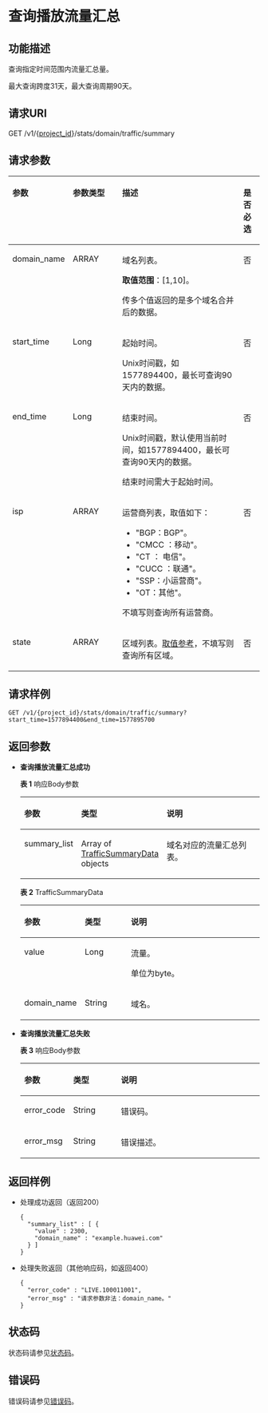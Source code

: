 # 查询播放流量汇总<a name="QueryDomainTrafficSummary"></a>

## 功能描述<a name="section816419355191"></a>

查询指定时间范围内流量汇总量。

最大查询跨度31天，最大查询周期90天。

## 请求URI<a name="section5165835151915"></a>

GET /v1/\{[project\_id](获取项目ID.md)\}/stats/domain/traffic/summary

## 请求参数<a name="section7183235151912"></a>

<a name="table17487113603714"></a>
<table><thead align="left"><tr id="row1548783615376"><th class="cellrowborder" valign="top" width="20.380000000000003%" id="mcps1.1.5.1.1"><p id="p848743693711"><a name="p848743693711"></a><a name="p848743693711"></a>参数</p>
</th>
<th class="cellrowborder" valign="top" width="20.380000000000003%" id="mcps1.1.5.1.2"><p id="p1748783617371"><a name="p1748783617371"></a><a name="p1748783617371"></a>参数类型</p>
</th>
<th class="cellrowborder" valign="top" width="50.949999999999996%" id="mcps1.1.5.1.3"><p id="p114874363371"><a name="p114874363371"></a><a name="p114874363371"></a>描述</p>
</th>
<th class="cellrowborder" valign="top" width="8.290000000000001%" id="mcps1.1.5.1.4"><p id="p948710361378"><a name="p948710361378"></a><a name="p948710361378"></a>是否必选</p>
</th>
</tr>
</thead>
<tbody><tr id="row1948773643716"><td class="cellrowborder" valign="top" width="20.380000000000003%" headers="mcps1.1.5.1.1 "><p id="p648714367375"><a name="p648714367375"></a><a name="p648714367375"></a>domain_name</p>
</td>
<td class="cellrowborder" valign="top" width="20.380000000000003%" headers="mcps1.1.5.1.2 "><p id="p248720364371"><a name="p248720364371"></a><a name="p248720364371"></a>ARRAY</p>
</td>
<td class="cellrowborder" valign="top" width="50.949999999999996%" headers="mcps1.1.5.1.3 "><p id="p24881736103712"><a name="p24881736103712"></a><a name="p24881736103712"></a>域名列表。</p>
<p id="p9984115144618"><a name="p9984115144618"></a><a name="p9984115144618"></a><strong id="b102101312418"><a name="b102101312418"></a><a name="b102101312418"></a>取值范围</strong>：[1,10]。</p>
<p id="p0673115465919"><a name="p0673115465919"></a><a name="p0673115465919"></a>传多个值返回的是多个域名合并后的数据。</p>
</td>
<td class="cellrowborder" valign="top" width="8.290000000000001%" headers="mcps1.1.5.1.4 "><p id="p1748733613712"><a name="p1748733613712"></a><a name="p1748733613712"></a>否</p>
</td>
</tr>
<tr id="row5488193683713"><td class="cellrowborder" valign="top" width="20.380000000000003%" headers="mcps1.1.5.1.1 "><p id="p1848815361371"><a name="p1848815361371"></a><a name="p1848815361371"></a>start_time</p>
</td>
<td class="cellrowborder" valign="top" width="20.380000000000003%" headers="mcps1.1.5.1.2 "><p id="p20488336173711"><a name="p20488336173711"></a><a name="p20488336173711"></a>Long</p>
</td>
<td class="cellrowborder" valign="top" width="50.949999999999996%" headers="mcps1.1.5.1.3 "><p id="p741932165912"><a name="p741932165912"></a><a name="p741932165912"></a>起始时间。</p>
<p id="p19488536163719"><a name="p19488536163719"></a><a name="p19488536163719"></a>Unix时间戳，如1577894400，最长可查询90天内的数据。</p>
</td>
<td class="cellrowborder" valign="top" width="8.290000000000001%" headers="mcps1.1.5.1.4 "><p id="p20488173603719"><a name="p20488173603719"></a><a name="p20488173603719"></a>否</p>
</td>
</tr>
<tr id="row10488123613371"><td class="cellrowborder" valign="top" width="20.380000000000003%" headers="mcps1.1.5.1.1 "><p id="p148883643712"><a name="p148883643712"></a><a name="p148883643712"></a>end_time</p>
</td>
<td class="cellrowborder" valign="top" width="20.380000000000003%" headers="mcps1.1.5.1.2 "><p id="p54887363378"><a name="p54887363378"></a><a name="p54887363378"></a>Long</p>
</td>
<td class="cellrowborder" valign="top" width="50.949999999999996%" headers="mcps1.1.5.1.3 "><p id="p52718346596"><a name="p52718346596"></a><a name="p52718346596"></a>结束时间。</p>
<p id="p14385122016274"><a name="p14385122016274"></a><a name="p14385122016274"></a>Unix时间戳，默认使用当前时间，如1577894400，最长可查询90天内的数据。</p>
<p id="p1848810366379"><a name="p1848810366379"></a><a name="p1848810366379"></a>结束时间需大于起始时间。</p>
</td>
<td class="cellrowborder" valign="top" width="8.290000000000001%" headers="mcps1.1.5.1.4 "><p id="p14881236153711"><a name="p14881236153711"></a><a name="p14881236153711"></a>否</p>
</td>
</tr>
<tr id="row14488193612376"><td class="cellrowborder" valign="top" width="20.380000000000003%" headers="mcps1.1.5.1.1 "><p id="p194884368372"><a name="p194884368372"></a><a name="p194884368372"></a>isp</p>
</td>
<td class="cellrowborder" valign="top" width="20.380000000000003%" headers="mcps1.1.5.1.2 "><p id="p20488103613375"><a name="p20488103613375"></a><a name="p20488103613375"></a>ARRAY</p>
</td>
<td class="cellrowborder" valign="top" width="50.949999999999996%" headers="mcps1.1.5.1.3 "><p id="p164882369375"><a name="p164882369375"></a><a name="p164882369375"></a>运营商列表，取值如下：</p>
<a name="ul1048873663716"></a><a name="ul1048873663716"></a><ul id="ul1048873663716"><li>"BGP：BGP"。</li><li>"CMCC ：移动"。</li><li>"CT ： 电信"。</li><li>"CUCC ：联通"。</li><li>"SSP：小运营商"。</li><li>"OT：其他"。</li></ul>
<p id="p048810366374"><a name="p048810366374"></a><a name="p048810366374"></a>不填写则查询所有运营商。</p>
</td>
<td class="cellrowborder" valign="top" width="8.290000000000001%" headers="mcps1.1.5.1.4 "><p id="p14888364376"><a name="p14888364376"></a><a name="p14888364376"></a>否</p>
</td>
</tr>
<tr id="row11488436113712"><td class="cellrowborder" valign="top" width="20.380000000000003%" headers="mcps1.1.5.1.1 "><p id="p24885367379"><a name="p24885367379"></a><a name="p24885367379"></a>state</p>
</td>
<td class="cellrowborder" valign="top" width="20.380000000000003%" headers="mcps1.1.5.1.2 "><p id="p548818365378"><a name="p548818365378"></a><a name="p548818365378"></a>ARRAY</p>
</td>
<td class="cellrowborder" valign="top" width="50.949999999999996%" headers="mcps1.1.5.1.3 "><p id="p94880367374"><a name="p94880367374"></a><a name="p94880367374"></a>区域列表。<a href="省份名称缩写.md">取值参考</a>，不填写则查询所有区域。</p>
</td>
<td class="cellrowborder" valign="top" width="8.290000000000001%" headers="mcps1.1.5.1.4 "><p id="p16488173653714"><a name="p16488173653714"></a><a name="p16488173653714"></a>否</p>
</td>
</tr>
</tbody>
</table>

## 请求样例<a name="section83851211283"></a>

```
GET /v1/{project_id}/stats/domain/traffic/summary?start_time=1577894400&end_time=1577895700
```

## 返回参数<a name="section1018843591916"></a>

-   **查询播放流量汇总成功**

    **表 1**  响应Body参数

    <a name="responseParameter"></a>
    <table><thead align="left"><tr id="row181891735161912"><th class="cellrowborder" valign="top" width="20%" id="mcps1.2.4.1.1"><p id="p191891735131920"><a name="p191891735131920"></a><a name="p191891735131920"></a>参数</p>
    </th>
    <th class="cellrowborder" valign="top" width="20%" id="mcps1.2.4.1.2"><p id="p4190835191911"><a name="p4190835191911"></a><a name="p4190835191911"></a>类型</p>
    </th>
    <th class="cellrowborder" valign="top" width="60%" id="mcps1.2.4.1.3"><p id="p1119013512199"><a name="p1119013512199"></a><a name="p1119013512199"></a>说明</p>
    </th>
    </tr>
    </thead>
    <tbody><tr id="row4189035111919"><td class="cellrowborder" valign="top" width="20%" headers="mcps1.2.4.1.1 "><p id="p9190113515198"><a name="p9190113515198"></a><a name="p9190113515198"></a>summary_list</p>
    </td>
    <td class="cellrowborder" valign="top" width="20%" headers="mcps1.2.4.1.2 "><p id="p17191235101910"><a name="p17191235101910"></a><a name="p17191235101910"></a>Array of <a href="#response_TrafficSummaryData">TrafficSummaryData</a> objects</p>
    </td>
    <td class="cellrowborder" valign="top" width="60%" headers="mcps1.2.4.1.3 "><p id="p181911635161910"><a name="p181911635161910"></a><a name="p181911635161910"></a>域名对应的流量汇总列表。</p>
    </td>
    </tr>
    </tbody>
    </table>

    **表 2**  TrafficSummaryData

    <a name="response_TrafficSummaryData"></a>
    <table><thead align="left"><tr id="row919110352198"><th class="cellrowborder" valign="top" width="20%" id="mcps1.2.4.1.1"><p id="p1019223518197"><a name="p1019223518197"></a><a name="p1019223518197"></a>参数</p>
    </th>
    <th class="cellrowborder" valign="top" width="20%" id="mcps1.2.4.1.2"><p id="p919223518196"><a name="p919223518196"></a><a name="p919223518196"></a>类型</p>
    </th>
    <th class="cellrowborder" valign="top" width="60%" id="mcps1.2.4.1.3"><p id="p8193133531910"><a name="p8193133531910"></a><a name="p8193133531910"></a>说明</p>
    </th>
    </tr>
    </thead>
    <tbody><tr id="row16191103501915"><td class="cellrowborder" valign="top" width="20%" headers="mcps1.2.4.1.1 "><p id="p1819433551910"><a name="p1819433551910"></a><a name="p1819433551910"></a>value</p>
    </td>
    <td class="cellrowborder" valign="top" width="20%" headers="mcps1.2.4.1.2 "><p id="p3194183517190"><a name="p3194183517190"></a><a name="p3194183517190"></a>Long</p>
    </td>
    <td class="cellrowborder" valign="top" width="60%" headers="mcps1.2.4.1.3 "><p id="p89919471487"><a name="p89919471487"></a><a name="p89919471487"></a>流量。</p>
    <p id="p1219413352197"><a name="p1219413352197"></a><a name="p1219413352197"></a>单位为byte。</p>
    </td>
    </tr>
    <tr id="row91921335141915"><td class="cellrowborder" valign="top" width="20%" headers="mcps1.2.4.1.1 "><p id="p6194235141916"><a name="p6194235141916"></a><a name="p6194235141916"></a>domain_name</p>
    </td>
    <td class="cellrowborder" valign="top" width="20%" headers="mcps1.2.4.1.2 "><p id="p2195183551920"><a name="p2195183551920"></a><a name="p2195183551920"></a>String</p>
    </td>
    <td class="cellrowborder" valign="top" width="60%" headers="mcps1.2.4.1.3 "><p id="p101951035121919"><a name="p101951035121919"></a><a name="p101951035121919"></a>域名。</p>
    </td>
    </tr>
    </tbody>
    </table>

-   **查询播放流量汇总失败**

    **表 3**  响应Body参数

    <a name="table219593511917"></a>
    <table><thead align="left"><tr id="row41964358197"><th class="cellrowborder" valign="top" width="20%" id="mcps1.2.4.1.1"><p id="p19196113512195"><a name="p19196113512195"></a><a name="p19196113512195"></a>参数</p>
    </th>
    <th class="cellrowborder" valign="top" width="20%" id="mcps1.2.4.1.2"><p id="p10197143518194"><a name="p10197143518194"></a><a name="p10197143518194"></a>类型</p>
    </th>
    <th class="cellrowborder" valign="top" width="60%" id="mcps1.2.4.1.3"><p id="p919723518197"><a name="p919723518197"></a><a name="p919723518197"></a>说明</p>
    </th>
    </tr>
    </thead>
    <tbody><tr id="row619673512192"><td class="cellrowborder" valign="top" width="20%" headers="mcps1.2.4.1.1 "><p id="p1019711356198"><a name="p1019711356198"></a><a name="p1019711356198"></a>error_code</p>
    </td>
    <td class="cellrowborder" valign="top" width="20%" headers="mcps1.2.4.1.2 "><p id="p1197183521916"><a name="p1197183521916"></a><a name="p1197183521916"></a>String</p>
    </td>
    <td class="cellrowborder" valign="top" width="60%" headers="mcps1.2.4.1.3 "><p id="p7198183591912"><a name="p7198183591912"></a><a name="p7198183591912"></a>错误码。</p>
    </td>
    </tr>
    <tr id="row51968351194"><td class="cellrowborder" valign="top" width="20%" headers="mcps1.2.4.1.1 "><p id="p111981835191911"><a name="p111981835191911"></a><a name="p111981835191911"></a>error_msg</p>
    </td>
    <td class="cellrowborder" valign="top" width="20%" headers="mcps1.2.4.1.2 "><p id="p1419813514196"><a name="p1419813514196"></a><a name="p1419813514196"></a>String</p>
    </td>
    <td class="cellrowborder" valign="top" width="60%" headers="mcps1.2.4.1.3 "><p id="p2198235131910"><a name="p2198235131910"></a><a name="p2198235131910"></a>错误描述。</p>
    </td>
    </tr>
    </tbody>
    </table>


## 返回样例<a name="section16199935201917"></a>

-   处理成功返回（返回200）

    ```
    {
      "summary_list" : [ {
        "value" : 2300,
        "domain_name" : "example.huawei.com"
      } ]
    }
    ```

-   处理失败返回（其他响应码，如返回400）

    ```
    {
      "error_code" : "LIVE.100011001",
      "error_msg" : "请求参数非法：domain_name。"
    }
    ```


## 状态码<a name="section1320293519196"></a>

状态码请参见[状态码](状态码.md)。

## 错误码<a name="section62059357197"></a>

错误码请参见[错误码](https://apierrorcenter.developer.huaweicloud.com/apierrorcenter/errorcode?product=Live&locale=zh-cn)。

